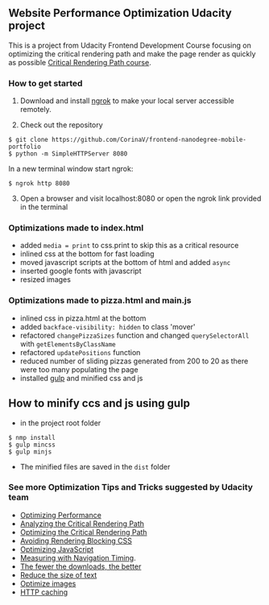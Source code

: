 ## Website Performance Optimization Udacity project

This is a project from Udacity Frontend Development Course focusing on optimizing the critical rendering path and make the page render as quickly as possible [Critical Rendering Path course](https://www.udacity.com/course/ud884).


### How to get started

1. Download and install [ngrok](https://ngrok.com/) to make your local server accessible remotely.

2. Check out the repository
```
$ git clone https://github.com/CorinaV/frontend-nanodegree-mobile-portfolio
$ python -m SimpleHTTPServer 8080
```
In a new terminal window start ngrok:
```
$ ngrok http 8080
```
3. Open a browser and visit localhost:8080 or open the ngrok link provided in the terminal


### Optimizations made to index.html
* added `media = print` to css.print to skip this as a critical resource
* inlined css at the bottom for fast loading
* moved javascript scripts at the bottom of html and added `async`
* inserted google fonts with javascript
* resized images

### Optimizations made to pizza.html and main.js
* inlined css in pizza.html at the bottom
* added `backface-visibility: hidden` to class 'mover'
* refactored `changePizzaSizes` function and changed `querySelectorAll` with `getElementsByClassName`
* refactored `updatePositions` function
* reduced number of sliding pizzas generated from 200 to 20 as there were too many populating the page
* installed [gulp](http://gulpjs.com/) and minified css and js

## How to minify ccs and js using gulp
 * in the project root folder
 
 ```
$ nmp install
$ gulp mincss
$ gulp minjs
```

* The minified files are saved in the `dist` folder



### See more Optimization Tips and Tricks suggested by Udacity team
* [Optimizing Performance](https://developers.google.com/web/fundamentals/performance/ "web performance")
* [Analyzing the Critical Rendering Path](https://developers.google.com/web/fundamentals/performance/critical-rendering-path/analyzing-crp.html "analyzing crp")
* [Optimizing the Critical Rendering Path](https://developers.google.com/web/fundamentals/performance/critical-rendering-path/optimizing-critical-rendering-path.html "optimize the crp!")
* [Avoiding Rendering Blocking CSS](https://developers.google.com/web/fundamentals/performance/critical-rendering-path/render-blocking-css.html "render blocking css")
* [Optimizing JavaScript](https://developers.google.com/web/fundamentals/performance/critical-rendering-path/adding-interactivity-with-javascript.html "javascript")
* [Measuring with Navigation Timing](https://developers.google.com/web/fundamentals/performance/critical-rendering-path/measure-crp.html "nav timing api").
* <a href="https://developers.google.com/web/fundamentals/performance/optimizing-content-efficiency/eliminate-downloads.html">The fewer the downloads, the better</a>
* <a href="https://developers.google.com/web/fundamentals/performance/optimizing-content-efficiency/optimize-encoding-and-transfer.html">Reduce the size of text</a>
* <a href="https://developers.google.com/web/fundamentals/performance/optimizing-content-efficiency/image-optimization.html">Optimize images</a>
* <a href="https://developers.google.com/web/fundamentals/performance/optimizing-content-efficiency/http-caching.html">HTTP caching</a>
